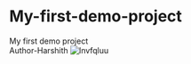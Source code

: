 # My-first-demo-project

My first demo project
<br>
Author-Harshith
![lnvfqluu](https://github.com/harshith1118/My-first-demo-project/assets/135295464/65818b00-e2e7-4ccb-87c2-5a13a300c649)

